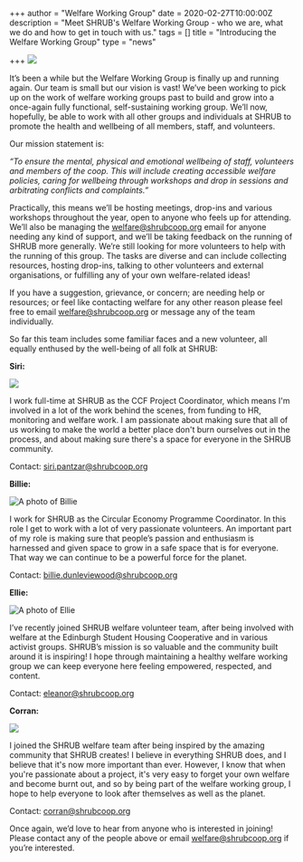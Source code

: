 +++
author = "Welfare Working Group"
date = 2020-02-27T10:00:00Z
description = "Meet SHRUB's Welfare Working Group - who we are, what we do and how to get in touch with us."
tags = []
title = "Introducing the Welfare Working Group"
type = "news"

+++
![](https://res.cloudinary.com/shrub-co-op/image/upload/v1578413767/shrubcoop.org/media/81488896_502644277024468_3799730216419459072_n_ewash9.png)

It’s been a while but the Welfare Working Group is finally up and running again. Our team is small but our vision is vast! We’ve been working to pick up on the work of welfare working groups past to build and grow into a once-again fully functional, self-sustaining working group. We’ll now, hopefully, be able to work with all other groups and individuals at SHRUB to promote the health and wellbeing of all members, staff, and volunteers.

Our mission statement is:

_“To ensure the mental, physical and emotional wellbeing of staff, volunteers and members of the coop. This will include creating accessible welfare policies, caring for wellbeing through workshops and drop in sessions and arbitrating conflicts and complaints.”_

Practically, this means we’ll be hosting meetings, drop-ins and various workshops throughout the year, open to anyone who feels up for attending. We’ll also be managing the [welfare@shrubcoop.org](mailto:welfare@shrubcoop.org) email for anyone needing any kind of support, and we’ll be taking feedback on the running of SHRUB more generally. We’re still looking for more volunteers to help with the running of this group. The tasks are diverse and can include collecting resources, hosting drop-ins, talking to other volunteers and external organisations, or fulfilling any of your own welfare-related ideas!

If you have a suggestion, grievance, or concern; are needing help or resources; or feel like contacting welfare for any other reason please feel free to email [welfare@shrubcoop.org](mailto:welfare@shrubcoop.org) or message any of the team individually.

So far this team includes some familiar faces and a new volunteer, all equally enthused by the well-being of all folk at SHRUB:

**Siri:**

![](https://res.cloudinary.com/shrub-co-op/image/upload/v1578330678/shrubcoop.org/media/welfare_pic_wlmvhc.jpg)

I work full-time at SHRUB as the CCF Project Coordinator, which means I'm involved in a lot of the work behind the scenes, from funding to HR, monitoring and welfare work. I am passionate about making sure that all of us working to make the world a better place don't burn ourselves out in the process, and about making sure there's a space for everyone in the SHRUB community.

Contact: [siri.pantzar@shrubcoop.org](mailto:siri.pantzar@shrubcoop.org)

**Billie:**

![A photo of Billie](https://res.cloudinary.com/shrub-co-op/image/upload/v1578391551/shrubcoop.org/media/Billie_ctdq6k.jpg "Billie")

I work for SHRUB as the Circular Economy Programme Coordinator. In this role I get to work with a lot of very passionate volunteers. An important part of my role is making sure that people’s passion and enthusiasm is harnessed and given space to grow in a safe space that is for everyone. That way we can continue to be a powerful force for the planet.

Contact: [billie.dunleviewood@shrubcoop.org](mailto:billie.dunleviewood@shrubcoop.org)

**Ellie:**

![A photo of Ellie](https://res.cloudinary.com/shrub-co-op/image/upload/v1578329833/shrubcoop.org/media/79348992_810807649378416_1154960226798010368_n_1_da6iep.jpg "Ellie")

I’ve recently joined SHRUB welfare volunteer team, after being involved with welfare at the Edinburgh Student Housing Cooperative and in various activist groups. SHRUB’s mission is so valuable and the community built around it is inspiring! I hope through maintaining a healthy welfare working group we can keep everyone here feeling empowered, respected, and content.

Contact: [eleanor@shrubcoop.org](mailto:eleanor@shrubcoop.org)

**Corran:**

![](https://res.cloudinary.com/shrub-co-op/image/upload/v1582812474/shrubcoop.org/media/IMG_20180907_163232_vl8wrc.jpg)

I joined the SHRUB welfare team after being inspired by the amazing community that SHRUB creates! I believe in everything SHRUB does, and I believe that it's now more important than ever. However, I know that when you're passionate about a project, it's very easy to forget your own welfare and become burnt out, and so by being part of the welfare working group, I hope to help everyone to look after themselves as well as the planet.

Contact: corran@shrubcoop.org

Once again, we’d love to hear from anyone who is interested in joining! Please contact any of the people above or email [welfare@shrubcoop.org](mailto:welfare@shrubcoop.org) if you’re interested.